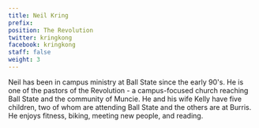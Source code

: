 ```yaml
---
title: Neil Kring
prefix: 
position: The Revolution
twitter: kringkong
facebook: kringkong
staff: false
weight: 3
---
```


Neil has been in campus ministry at Ball State since the early 90's. He is one of the pastors of the Revolution - a campus-focused church reaching Ball State and the community of Muncie. He and his wife Kelly have five children, two of whom are attending Ball State and the others are at Burris. He enjoys fitness, biking, meeting new people, and reading.
